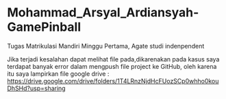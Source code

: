 # Mohammad_Arsyal_Ardiansyah-GamePinball
Tugas Matrikulasi Mandiri Minggu Pertama, Agate studi indenpendent

Jika terjadi kesalahan dapat melihat file pada,dikarenakan pada kasus saya terdapat banyak error dalam mengpush file project ke GitHub, oleh karena itu saya lampirkan file google drive :
https://drive.google.com/drive/folders/1T4LRnzNjdHcFUozSCp0whho0kouDhSHd?usp=sharing
